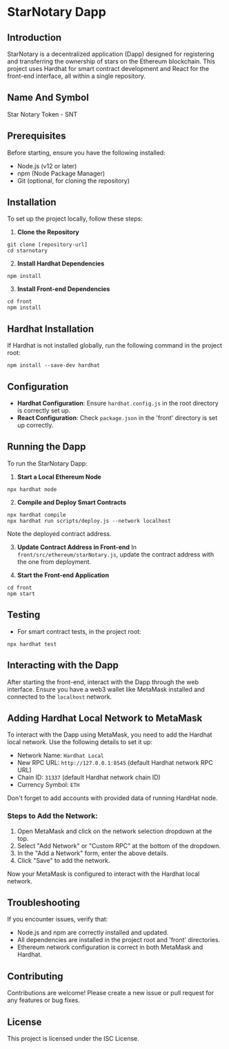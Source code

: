 # StarNotary Dapp

## Introduction
StarNotary is a decentralized application (Dapp) designed for registering and transferring the ownership of stars on the Ethereum blockchain. This project uses Hardhat for smart contract development and React for the front-end interface, all within a single repository.

## Name And Symbol
Star Notary Token - SNT

## Prerequisites
Before starting, ensure you have the following installed:
- Node.js (v12 or later)
- npm (Node Package Manager)
- Git (optional, for cloning the repository)

## Installation
To set up the project locally, follow these steps:

1. **Clone the Repository**
```
git clone [repository-url]
cd starnotary
```

2. **Install Hardhat Dependencies**

```
npm install
```

3. **Install Front-end Dependencies**

```
cd front
npm install
```


## Hardhat Installation
If Hardhat is not installed globally, run the following command in the project root:

```
npm install --save-dev hardhat
```


## Configuration
- **Hardhat Configuration**: Ensure `hardhat.config.js` in the root directory is correctly set up.
- **React Configuration**: Check `package.json` in the 'front' directory is set up correctly.

## Running the Dapp
To run the StarNotary Dapp:

1. **Start a Local Ethereum Node**
```
npx hardhat node
```

2. **Compile and Deploy Smart Contracts**
```
npx hardhat compile
npx hardhat run scripts/deploy.js --network localhost
```

Note the deployed contract address.

3. **Update Contract Address in Front-end**
In `front/src/ethereum/starNotary.js`, update the contract address with the one from deployment.

4. **Start the Front-end Application**
```
cd front
npm start
```


## Testing
- For smart contract tests, in the project root:
```
npx hardhat test
```


## Interacting with the Dapp
After starting the front-end, interact with the Dapp through the web interface. Ensure you have a web3 wallet like MetaMask installed and connected to the `localhost` network.

## Adding Hardhat Local Network to MetaMask
To interact with the Dapp using MetaMask, you need to add the Hardhat local network. Use the following details to set it up:

- Network Name: `Hardhat Local`
- New RPC URL: `http://127.0.0.1:8545` (default Hardhat network RPC URL)
- Chain ID: `31337` (default Hardhat network chain ID)
- Currency Symbol: `ETH`

Don't forget to add accounts with provided data of running HardHat node.

### Steps to Add the Network:
1. Open MetaMask and click on the network selection dropdown at the top.
2. Select "Add Network" or "Custom RPC" at the bottom of the dropdown.
3. In the "Add a Network" form, enter the above details.
4. Click "Save" to add the network.

Now your MetaMask is configured to interact with the Hardhat local network.

## Troubleshooting
If you encounter issues, verify that:
- Node.js and npm are correctly installed and updated.
- All dependencies are installed in the project root and 'front' directories.
- Ethereum network configuration is correct in both MetaMask and Hardhat.

## Contributing
Contributions are welcome! Please create a new issue or pull request for any features or bug fixes.

## License
This project is licensed under the ISC License.
